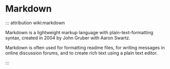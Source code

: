 # Markdown

::: attribution wiki:markdown

Markdown is a lightweight markup language with plain-text-formatting syntax, created in 2004 by John Gruber with Aaron Swartz.


Markdown is often used for formatting readme files, for writing messages in online discussion forums, and to create rich text using a plain text editor.

:::
